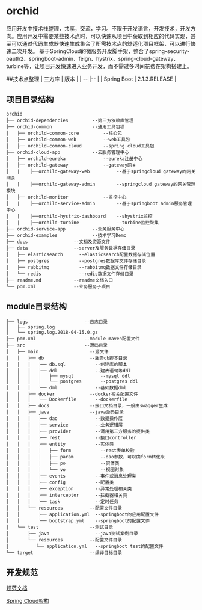 # orchid
应用开发中技术栈整理，共享，交流，学习。不限于开发语言，开发技术，开发方向。应用开发中需要某些技术点时，可以快速从项目中获取到相应的代码实现，甚至可以通过代码生成器快速生成集合了所需技术点的舒适化项目框架，可以进行快速二次开发。
基于SpringCloud的微服务开发脚手架，整合了spring-security-oauth2、springboot-admin、feign、hystrix、spring-cloud-gateway、turbine等，让项目开发快速进入业务开发，而不需过多时间花费在架构搭建上。








##技术点整理
| 三方库 | 版本 |
| -- |-- |
| Spring Boot | 2.1.3.RELEASE |





## 项目目录结构

```
orchid
├── orchid-dependencies         --第三方依赖库管理
├── orchid-common               --通用工具包项
│   ├── orchild-common-core         --核心包
│   ├── orchild-common-web          --web工具包
│   ├── orchild-common-cloud        --spring cloud工具包 
├── orchid-cloud-app            --云服务管理中心
│   ├── orchild-eureka              --eureka注册中心 
│   ├── orchild-gateway             --gateway网关
│   |    ├──orchild-gateway-web          --基于springcloud gateway的网关网关
│   |    ├──orchild-gateway-admin        --springcloud gateway的网关管理模块
│   ├── orchild-monitor             --监控中心 
│   |    ├──orchild-service-admin        --基于springboot admin服务管理中心
│   |    ├──orchild-hystrix-dashboard    --shystrix监控
│   |    ├──orchild-turbine              --turbine监控聚集 
├── orchid-service-app          --业务服务中心     
├── orchid-examples             --技术学习Demo
├── docs                 --文档及资源文件
├── data                 --server及服务数据存储目录
│   ├── elasticsearch      --elasticsearch配置数据存储位置
│   ├── postgres           --postgres数据库文件存储目录 
│   ├── rabbitmq           --rabbitmq数据文件存储目录
│   └── redis              --redis数据文件存储目录
├── readme.md            --readme文档入口
└── pom.xml              --业务服务子项目
```

## module目录结构

```
├── logs                     --日志目录
│   ├── spring.log
│   └── spring.log.2018-04-15.0.gz
├── pom.xml                  --module maven配置文件
├── src                      --源码目录
│   ├── main                   --源文件
│   │   ├── db                 --服务db脚本目录
│   │   │   ├── db.sql           --创建库的脚本
│   │   │   ├── ddl              --建表语句等ddl
│   │   │   │   ├── mysql          --mysql ddl
│   │   │   │   └── postgres       --postgres ddl
│   │   │   └── dml              --基础数据dml
│   │   ├── docker             --docker相关配置文件
│   │   │   └── Dockerfile       --dockerfile
│   │   ├── docs               --接口文档目录，一般由swagger生成
│   │   ├── java               --java源码目录
│   │   │   ├── dao              --数据操作层
│   │   │   ├── service          --业务逻辑层
│   │   │   ├── provider         --调用第三方服务的提供类
│   │   │   ├── rest             --接口controller
│   │   │   ├── entity           --实体类
│   │   │   │   ├── form           --rest表单校验
│   │   │   │   ├── param          --dao参数，可以由form转化来
│   │   │   │   ├── po             --实体类
│   │   │   │   └── vo             --视图对象
│   │   │   ├── events           --事件或消息处理类
│   │   │   ├── config           --配置类
│   │   │   ├── exception        --异常处理相关类
│   │   │   ├── interceptor      --拦截器相关类
│   │   │   └── task             --定时任务
│   │   └── resources          --配置文件目录 
│   │       ├── application.yml  --springboot的应用配置文件
│   │       └── bootstrap.yml    --springboot的配置文件
│   └── test                   --测试目录
│       ├── java                 --java测试案例目录
│       └── resources          --配置文件目录 
│          └── application.yml   --springboot test的配置文件
└── target                     --编译目标目录
```
## 开发规范

[规范文档](docs/pattern.md)


[Spring Cloud架构](https://www.processon.com/view/link/597ffa52e4b06a973c4d86ba)